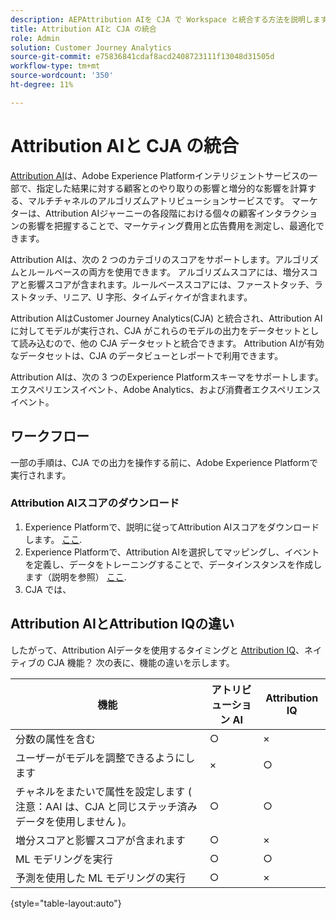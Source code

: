 ```yaml
---
description: AEPAttribution AIを CJA で Workspace と統合する方法を説明します。
title: Attribution AIと CJA の統合
role: Admin
solution: Customer Journey Analytics
source-git-commit: e75836841cdaf8acd2408723111f13048d31505d
workflow-type: tm+mt
source-wordcount: '350'
ht-degree: 11%

---
```


# Attribution AIと CJA の統合

[Attribution AI](https://experienceleague.adobe.com/docs/experience-platform/intelligent-services/attribution-ai/overview.html?lang=en)は、Adobe Experience Platformインテリジェントサービスの一部で、指定した結果に対する顧客とのやり取りの影響と増分的な影響を計算する、マルチチャネルのアルゴリズムアトリビューションサービスです。 マーケターは、Attribution AIジャーニーの各段階における個々の顧客インタラクションの影響を把握することで、マーケティング費用と広告費用を測定し、最適化できます。

Attribution AIは、次の 2 つのカテゴリのスコアをサポートします。アルゴリズムとルールベースの両方を使用できます。 アルゴリズムスコアには、増分スコアと影響スコアが含まれます。ルールベーススコアには、ファーストタッチ、ラストタッチ、リニア、U 字形、タイムディケイが含まれます。

Attribution AIはCustomer Journey Analytics(CJA) と統合され、Attribution AIに対してモデルが実行され、CJA がこれらのモデルの出力をデータセットとして読み込むので、他の CJA データセットと統合できます。 Attribution AIが有効なデータセットは、CJA のデータビューとレポートで利用できます。

Attribution AIは、次の 3 つのExperience Platformスキーマをサポートします。エクスペリエンスイベント、Adobe Analytics、および消費者エクスペリエンスイベント。

## ワークフロー

一部の手順は、CJA での出力を操作する前に、Adobe Experience Platformで実行されます。

### Attribution AIスコアのダウンロード

1. Experience Platformで、説明に従ってAttribution AIスコアをダウンロードします。 [ここ](https://experienceleague.adobe.com/docs/experience-platform/intelligent-services/attribution-ai/getting-started.html?lang=en#downloading-attribution-ai-scores).
1. Experience Platformで、Attribution AIを選択してマッピングし、イベントを定義し、データをトレーニングすることで、データインスタンスを作成します（説明を参照） [ここ](https://experienceleague.adobe.com/docs/experience-platform/intelligent-services/attribution-ai/user-guide.html).
1. CJA では、

## Attribution AIとAttribution IQの違い

したがって、Attribution AIデータを使用するタイミングと [Attribution IQ](/help/analysis-workspace/attribution/overview.md)、ネイティブの CJA 機能？ 次の表に、機能の違いを示します。

| 機能 | アトリビューション AI | Attribution IQ |
| --- | --- | --- |
| 分数の属性を含む | ○ | × |
| ユーザーがモデルを調整できるようにします | × | ○ |
| チャネルをまたいで属性を設定します ( 注意：AAI は、CJA と同じステッチ済みデータを使用しません )。 | ○ | ○ |
| 増分スコアと影響スコアが含まれます | ○ | × |
| ML モデリングを実行 | ○ | ○ |
| 予測を使用した ML モデリングの実行 | ○ | × |

{style=&quot;table-layout:auto&quot;}
